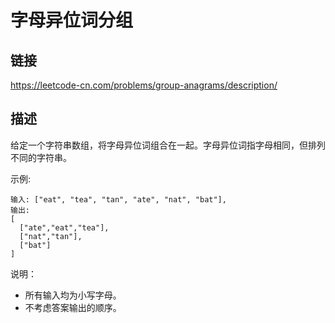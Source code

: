 # 字母异位词分组

## 链接
https://leetcode-cn.com/problems/group-anagrams/description/

## 描述
给定一个字符串数组，将字母异位词组合在一起。字母异位词指字母相同，但排列不同的字符串。 

示例: 
```text
输入: ["eat", "tea", "tan", "ate", "nat", "bat"],
输出:
[
  ["ate","eat","tea"],
  ["nat","tan"],
  ["bat"]
]
```

说明：
- 所有输入均为小写字母。
- 不考虑答案输出的顺序。
